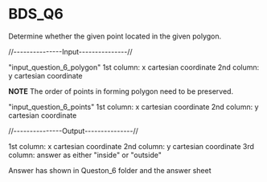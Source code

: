 # BDS_Q6

Determine whether the given point located in the given polygon.

//---------------Input---------------//

"input_question_6_polygon"
1st column: x cartesian coordinate
2nd column: y cartesian coordinate

**NOTE** The order of points in forming polygon need to be preserved.

"input_question_6_points"
1st column: x cartesian coordinate
2nd column: y cartesian coordinate


//---------------Output---------------//

1st column: x cartesian coordinate
2nd column: y cartesian coordinate
3rd column: answer as either "inside" or "outside"

Answer has shown in Queston_6 folder and the answer sheet

